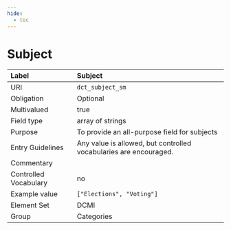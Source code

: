 ```yaml
---
hide:
  - toc
---
```


# Subject

| Label                 | Subject                 |
|:----------------------|:------------------------|
| URI                   | `dct_subject_sm`        |
| Obligation            | Optional                |
| Multivalued           | true                    |
| Field type            | array of strings        |
| Purpose               | To provide an all-purpose field for subjects |
| Entry Guidelines      | Any value is allowed, but controlled vocabularies are encouraged. |
| Commentary            |                         |
| Controlled Vocabulary | no                      |
| Example value         | `["Elections", "Voting"]` |
| Element Set           | DCMI                    |
| Group                 | Categories              |
